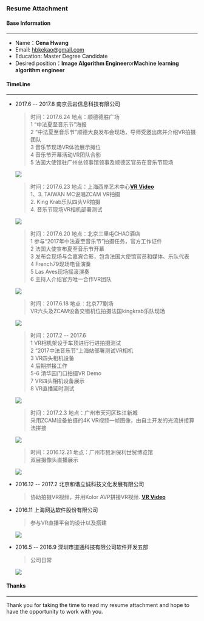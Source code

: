 ### **Resume Attachment**
#### Base Information
---
- Name：**Cena Hwang**
- Email: hbkekao@gmail.com
- Education: Master Degree Candidate           
- Desired position：**Image Algorithm Engineer**or**Machine learning algorithm engineer**

#### TimeLine
---
- 2017.6 -- 2017.8 南京云岩信息科技有限公司

	> 时间：2017.6.24 地点：顺德德胜广场     
	> 1  “中法夏至音乐节”海报    
	> 2  “中法夏至音乐节”顺德大良发布会现场，导师受邀出席并介绍VR拍摄团队   
	> 3  音乐节现场VR体验展示摊位   
	> 4  音乐节开幕活动VR团队合影   
	> 5  法国大使馆驻广州总领事馆领事及顺德区官员在音乐节现场
	
	<img src="Image/DALIANG.png"></img>
	
	> 时间：2017.6.23 地点：上海西岸艺术中心[**VR Video**](https://www.youtube.com/watch?v=Hfco9ProWhs&feature=youtu.be)   
	> 1、3. TAIWAN MC说唱ZCAM VR拍摄    
	> 2. King Krab乐队四头VR拍摄   
	> 4. 音乐节现场VR相机部署测试
   
	<img src="Image/Shanghai.png"></img>
	
	> 时间：2017.6.20 地点：北京三里屯CHAO酒店   
	> 1  参与“2017年中法夏至音乐节”拍摄任务，官方工作证件   
	> 2  法国大使宣布夏至音乐节开幕    
	> 3  发布会现场与会嘉宾合影，包含法国大使馆官员和媒体、乐队代表   
	> 4  French79现场电音演奏   
	> 5  Las Aves现场摇滚演奏   
	> 6  主持人介绍官方唯一合作VR团队
	
	<img src="Image/CHAO.jpg"></img>

	> 时间：2017.6.18 地点：北京77剧场  
	> VR六头及ZCAM设备交错机位拍摄法国kingkrab乐队现场   
	
	<img src="Image/KingKrab.png"></img>
	
	> 时间：2017.2 -- 2017.6   
	> 1  VR相机架设于车顶进行行进拍摄测试   
	> 2  “2017中法音乐节”上海站部署测试VR相机   
	> 3  VR四头相机设备   
	> 4  后期拼接工作     
	> 5-6  清华园门口拍摄VR Demo   
	> 7  VR四头相机设备展示    
	> 8  VR直播延时测试
	
	 <img src="Image/VR.png"></img>
	
	> 时间：2017.2.3  地点：广州市天河区珠江新城      
	> 采用ZCAM设备拍摄的4K VR视频一帧图像，由自主开发的光流拼接算法拼接
	  
	 <img src="Image/eqr_in_Tanhe.png"></img>
	  
	> 时间：2016.12.21 地点：广州市琶洲保利世贸博览馆  
	> 双目摄像头直播展示
	
	 <img src="Image/ZHANLAN.png"></img>

	
- 2016.12 -- 2017.2 北京和谐立诚科技文化发展有限公司

	> 协助拍摄VR视频，并用Kolor AVP拼接VR视频. [**VR Video**](https://youtu.be/8SOn7JUJ7cU)
	
	
	
- 2016.11 上海网达软件股份有限公司

	> 参与VR直播平台的设计以及搭建
	
	 <img src="Image/WONDER.png"></img>
	
	
- 2016.5 -- 2016.9 深圳市道通科技有限公司软件开发五部

	> 公司日常
	
	<img src="Image/DAOTONG.png"></img>


#### Thanks
---
Thank you for taking the time to read my resume attachment and hope to have the opportunity to work with you.
